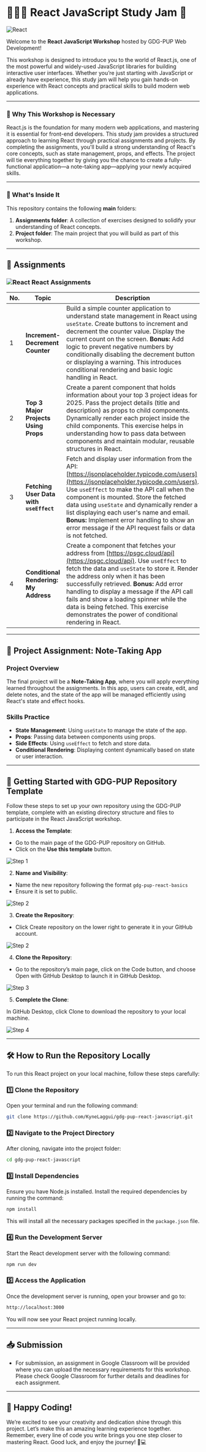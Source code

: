 # 🧑🏻‍💻 React JavaScript Study Jam 🚀

![React](https://img.shields.io/badge/React-61DAFB?style=for-the-badge&logo=react&logoColor=white)

Welcome to the **React JavaScript Workshop** hosted by GDG-PUP Web Development!

This workshop is designed to introduce you to the world of React.js, one of the most powerful and widely-used JavaScript libraries for building interactive user interfaces. Whether you’re just starting with JavaScript or already have experience, this study jam will help you gain hands-on experience with React concepts and practical skills to build modern web applications.

---

### 🚀 Why This Workshop is Necessary

React.js is the foundation for many modern web applications, and mastering it is essential for front-end developers. This study jam provides a structured approach to learning React through practical assignments and projects. By completing the assignments, you'll build a strong understanding of React's core concepts, such as state management, props, and effects. The project will tie everything together by giving you the chance to create a fully-functional application—a note-taking app—applying your newly acquired skills.

---

### 👀 What's Inside It

This repository contains the following **main** folders:

1. **Assignments folder**: A collection of exercises designed to solidify your understanding of React concepts.
2. **Project folder**: The main project that you will build as part of this workshop.

---

## 📅 Assignments

### ![React](https://img.shields.io/badge/React-61DAFB?style=for-the-badge&logo=react&logoColor=white) React Assignments

| No. | Topic                                   | Description                                                                                                                                                                                                                                                                                                                                                                                                                                     |
| --- | --------------------------------------- | ----------------------------------------------------------------------------------------------------------------------------------------------------------------------------------------------------------------------------------------------------------------------------------------------------------------------------------------------------------------------------------------------------------------------------------------------- |
| 1   | **Increment-Decrement Counter**         | Build a simple counter application to understand state management in React using `useState`. Create buttons to increment and decrement the counter value. Display the current count on the screen. **Bonus:** Add logic to prevent negative numbers by conditionally disabling the decrement button or displaying a warning. This introduces conditional rendering and basic logic handling in React.                                           |
| 2   | **Top 3 Major Projects Using Props**    | Create a parent component that holds information about your top 3 project ideas for 2025. Pass the project details (title and description) as props to child components. Dynamically render each project inside the child components. This exercise helps in understanding how to pass data between components and maintain modular, reusable structures in React.                                                                              |
| 3   | **Fetching User Data with `useEffect`** | Fetch and display user information from the API: [https://jsonplaceholder.typicode.com/users](https://jsonplaceholder.typicode.com/users). Use `useEffect` to make the API call when the component is mounted. Store the fetched data using `useState` and dynamically render a list displaying each user's name and email. **Bonus:** Implement error handling to show an error message if the API request fails or data is not fetched.       |
| 4   | **Conditional Rendering: My Address**   | Create a component that fetches your address from [https://psgc.cloud/api](https://psgc.cloud/api). Use `useEffect` to fetch the data and `useState` to store it. Render the address only when it has been successfully retrieved. **Bonus:** Add error handling to display a message if the API call fails and show a loading spinner while the data is being fetched. This exercise demonstrates the power of conditional rendering in React. |

---

## 🚀 Project Assignment: Note-Taking App

### Project Overview

The final project will be a **Note-Taking App**, where you will apply everything learned throughout the assignments. In this app, users can create, edit, and delete notes, and the state of the app will be managed efficiently using React's state and effect hooks.

### Skills Practice

- **State Management**: Using `useState` to manage the state of the app.
- **Props**: Passing data between components using props.
- **Side Effects**: Using `useEffect` to fetch and store data.
- **Conditional Rendering**: Displaying content dynamically based on state or user interaction.

---

## 🌟 Getting Started with GDG-PUP Repository Template

Follow these steps to set up your own repository using the GDG-PUP template, complete with an existing directory structure and files to participate in the React JavaScript workshop.

1. **Access the Template**:

- Go to the main page of the GDG-PUP repository on GitHub.
- Click on the **Use this template** button.

![Step 1](./Assets/Images/Setup/1.png)

2. **Name and Visibility**:

- Name the new repository following the format `gdg-pup-react-basics`
- Ensure it is set to public.

![Step 2](./Assets/Images/Setup/2.png)

3. **Create the Repository**:

- Click Create repository on the lower right to generate it in your GitHub account.

![Step 2](./Assets/Images/Setup/3.png)

4. **Clone the Repository**:

- Go to the repository’s main page, click on the Code button, and choose Open with GitHub Desktop to launch it in GitHub Desktop.

![Step 3](./Assets/Images/Setup/4.png)

5. **Complete the Clone**:

In GitHub Desktop, click Clone to download the repository to your local machine.

![Step 4](./Assets/Images/Setup/5.png)

---

## 🛠 How to Run the Repository Locally

To run this React project on your local machine, follow these steps carefully:

### 1️⃣ **Clone the Repository**

Open your terminal and run the following command:

```bash
git clone https://github.com/KyneLaggui/gdg-pup-react-javascript.git
```

### 2️⃣ **Navigate to the Project Directory**

After cloning, navigate into the project folder:

```bash
cd gdg-pup-react-javascript
```

### 3️⃣ **Install Dependencies**

Ensure you have Node.js installed. Install the required dependencies by running the command:

```bash
npm install
```

This will install all the necessary packages specified in the `package.json` file.

### 4️⃣ **Run the Development Server**

Start the React development server with the following command:

```bash
npm run dev
```

### 5️⃣ **Access the Application**

Once the development server is running, open your browser and go to:

```bash
http://localhost:3000
```

You will now see your React project running locally.

---

## 📥 Submission

- For submission, an assignment in Google Classroom will be provided where you can upload the necessary requirements for this workshop. Please check Google Classroom for further details and deadlines for each assignment.

---

## 🎉 Happy Coding!

We’re excited to see your creativity and dedication shine through this project. Let’s make this an amazing learning experience together. Remember, every line of code you write brings you one step closer to mastering React. Good luck, and enjoy the journey! 🚀💻
